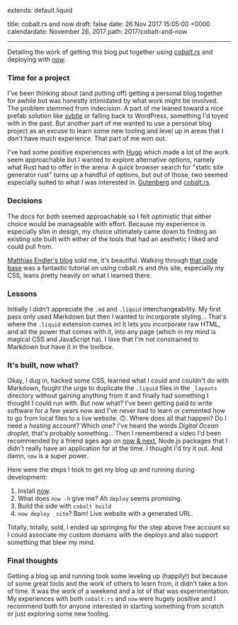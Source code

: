 extends: default.liquid

title: cobalt.rs and now
draft: false
date: 26 Nov 2017 15:05:00 +0000
calendardate: November 26, 2017
path: 2017/cobalt-and-now

---

Detailing the work of getting this blog put together using
_[cobalt.rs](https://github.com/cobalt-org/cobalt.rs)_ and deploying
with _[now](https://zeit.co/now)_.

### Time for a project
I've been thinking about (and putting off) getting a personal blog together for
awhile but was honestly intimidated by what work might be involved. The
problem stemmed from indecision.
A part of me leaned toward a nice prefab solution like
[svbtle](https://svbtle.com/) or falling back to WordPress,
something I'd toyed with in the past. But another part of me wanted to use a
personal blog project as an excuse to learn some new tooling and level up in
areas that I don't have much experience. That part of me won out.

I've had some positive experiences with [Hugo](https://gohugo.io/) which made a
lot of the work seem
approachable but I wanted to explore alternative options, namely what Rust had
to offer in the arena. A quick browser search for "static site generator rust"
turns up a handful of options, but out of those, two seemed especially
suited to what I was interested in.
[Gutenberg](https://github.com/Keats/gutenberg) and
[cobalt.rs](https://github.com/cobalt-org/cobalt.rs).

### Decisions
The docs for both seemed approachable so I felt optimistic that either choice
would be manageable with effort. Because my experience is especially slim in
design, my choice ultimately came down to finding an existing site built with
either of the tools that had an aesthetic I liked and could pull from.

[Matthias Endler's blog](https://matthias-endler.de/) sold me, it's beautiful.
Walking through [that code base](https://github.com/mre/mre.github.io) was a
fantastic tutorial on using cobalt.rs and _this_ site, especially
my CSS, leans pretty heavily on what I learned there.

### Lessons
Initially I didn't appreciate the `.md` and `.liquid` interchangeability. My
first pass only used Markdown but then I wanted to incorporate styling... That's
where the `.liquid` extension comes in! It lets you incorporate raw HTML,
and all the power that comes with it, into any page (which in my mind is magical
CSS and JavaScript ha). I love that I'm not constrained to Markdown but have it
in the toolbox.

### It's built, now what?
Okay, I dug in, hacked some CSS, learned what I could and couldn't do with
Markdown, fought the urge to duplicate the `.liquid` files in the `_layouts`
directory without gaining anything from it and finally had something I thought
I could run with.
But now what? I've been getting paid to write software
for a few years now and I've never had to learn or cemented how to go from local
files to a live website. 🙃. Where does all that happen? Do I need a _hosting_
account?
Which one? I've heard the words _Digital Ocean droplet_, that's probably
something... Then I remembered a video I'd been recommended by a friend ages
ago on [now & next](https://www.youtube.com/watch?v=__b6k2pR3Tg&t=5s),
Node.js packages that I didn't really have an application for
at the time. I thought I'd try it out. And damn, `now` is a super power.

Here were the steps I took to get my blog up and running during development:
1. Install [now](https://zeit.co/download#now-cli).
1. What does `now -h` give me? Ah `deploy` seems promising.
1. Build the side with `cobalt build`
1. `now deploy _site`? Bam! Live website with a generated URL.

Totally, totally, sold, I ended up springing for the step above free account
so I could associate my custom domains with the deploys and also support
something that blew my mind.

### Final thoughts
Getting a blog up and running took some leveling up (happily!) but because of
some great tools and the work of others to learn from, it didn't take a ton of
time. It was the work of a weekend and a lot of that was experimentation.
My experiences with both `cobalt.rs` and `now` were hugely positive and
I recommend both for anyone interested in starting something from scratch or
just exploring some new tooling.
